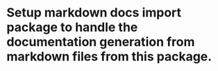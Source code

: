 # Setup markdown docs import package to handle the documentation generation from markdown files from this package.

